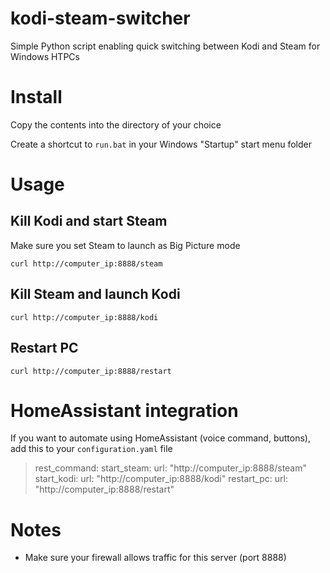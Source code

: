 # kodi-steam-switcher
Simple Python script enabling quick switching between Kodi and Steam for Windows HTPCs

# Install
Copy the contents into the directory of your choice

Create a shortcut to `run.bat` in your Windows "Startup" start menu folder

# Usage
## Kill Kodi and start Steam
Make sure you set Steam to launch as Big Picture mode

`curl http://computer_ip:8888/steam`

## Kill Steam and launch Kodi
`curl http://computer_ip:8888/kodi`

## Restart PC
`curl http://computer_ip:8888/restart`

# HomeAssistant integration
If you want to automate using HomeAssistant (voice command, buttons), add this to your `configuration.yaml` file

> rest_command:
>   start_steam:
>     url: "http://computer_ip:8888/steam"
>   start_kodi:
>     url: "http://computer_ip:8888/kodi"
>   restart_pc:
>     url: "http://computer_ip:8888/restart"

# Notes
* Make sure your firewall allows traffic for this server (port 8888)
